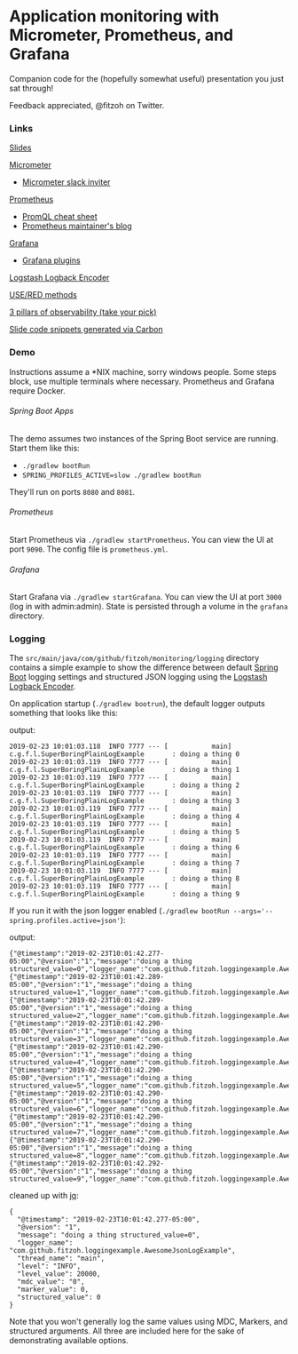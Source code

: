 # Application monitoring with Micrometer, Prometheus, and Grafana

Companion code for the (hopefully somewhat useful) presentation you just sat through!

Feedback appreciated, @fitzoh on Twitter.

### Links

[Slides](https://docs.google.com/presentation/d/14Z23SLsCwZFDXOOFAcCoDAXf8LCmWbv99b9qXiQtRr0)

[Micrometer](https://micrometer.io/)
* [Micrometer slack inviter](http://slack.micrometer.io/)

[Prometheus](https://prometheus.io/)
* [PromQL cheat sheet](https://timber.io/blog/promql-for-humans/)
* [Prometheus maintainer's blog](https://www.robustperception.io/blog)

[Grafana](https://grafana.com)
* [Grafana plugins](https://grafana.com/plugins)


[Logstash Logback Encoder](https://github.com/logstash/logstash-logback-encoder)

[USE/RED methods](https://www.vividcortex.com/blog/monitoring-and-observability-with-use-and-red)

[3 pillars of observability (take your pick)](https://www.google.com/search?q=3+pillars+of+observability)

[Slide code snippets generated via Carbon](https://carbon.now.sh)


### Demo

Instructions assume a *NIX machine, sorry windows people.  Some steps block, use multiple terminals where necessary. Prometheus and Grafana require Docker.

###### Spring Boot Apps

The demo assumes two instances of the Spring Boot service are running.
Start them like this:
* `./gradlew bootRun`
* `SPRING_PROFILES_ACTIVE=slow ./gradlew bootRun`

They'll run on ports `8080` and `8081`.

###### Prometheus

Start Prometheus via `./gradlew startPrometheus`.  You can view the UI at port `9090`. The config file is `prometheus.yml`.

###### Grafana

Start Grafana via `./gradlew startGrafana`.  You can view the UI at port `3000` (log in with admin:admin).  State is persisted through a volume in the `grafana` directory.


### Logging

The `src/main/java/com/github/fitzoh/monitoring/logging` directory contains a simple example to show the difference between default [Spring Boot](https://spring.io/projects/spring-boot) logging settings and structured JSON logging using the [Logstash Logback Encoder](https://github.com/logstash/logstash-logback-encoder#standard-fields).

On application startup (`./gradlew bootrun`), the default logger outputs something that looks like this:

output:
```
2019-02-23 10:01:03.118  INFO 7777 --- [           main] c.g.f.l.SuperBoringPlainLogExample       : doing a thing 0
2019-02-23 10:01:03.119  INFO 7777 --- [           main] c.g.f.l.SuperBoringPlainLogExample       : doing a thing 1
2019-02-23 10:01:03.119  INFO 7777 --- [           main] c.g.f.l.SuperBoringPlainLogExample       : doing a thing 2
2019-02-23 10:01:03.119  INFO 7777 --- [           main] c.g.f.l.SuperBoringPlainLogExample       : doing a thing 3
2019-02-23 10:01:03.119  INFO 7777 --- [           main] c.g.f.l.SuperBoringPlainLogExample       : doing a thing 4
2019-02-23 10:01:03.119  INFO 7777 --- [           main] c.g.f.l.SuperBoringPlainLogExample       : doing a thing 5
2019-02-23 10:01:03.119  INFO 7777 --- [           main] c.g.f.l.SuperBoringPlainLogExample       : doing a thing 6
2019-02-23 10:01:03.119  INFO 7777 --- [           main] c.g.f.l.SuperBoringPlainLogExample       : doing a thing 7
2019-02-23 10:01:03.119  INFO 7777 --- [           main] c.g.f.l.SuperBoringPlainLogExample       : doing a thing 8
2019-02-23 10:01:03.119  INFO 7777 --- [           main] c.g.f.l.SuperBoringPlainLogExample       : doing a thing 9
```

If you run it with the json logger enabled (`./gradlew bootRun --args='--spring.profiles.active=json'`): 

output:
```
{"@timestamp":"2019-02-23T10:01:42.277-05:00","@version":"1","message":"doing a thing structured_value=0","logger_name":"com.github.fitzoh.loggingexample.AwesomeJsonLogExample","thread_name":"main","level":"INFO","level_value":20000,"mdc_value":"0","marker_value":0,"structured_value":0}
{"@timestamp":"2019-02-23T10:01:42.289-05:00","@version":"1","message":"doing a thing structured_value=1","logger_name":"com.github.fitzoh.loggingexample.AwesomeJsonLogExample","thread_name":"main","level":"INFO","level_value":20000,"mdc_value":"1","marker_value":1,"structured_value":1}
{"@timestamp":"2019-02-23T10:01:42.289-05:00","@version":"1","message":"doing a thing structured_value=2","logger_name":"com.github.fitzoh.loggingexample.AwesomeJsonLogExample","thread_name":"main","level":"INFO","level_value":20000,"mdc_value":"2","marker_value":2,"structured_value":2}
{"@timestamp":"2019-02-23T10:01:42.290-05:00","@version":"1","message":"doing a thing structured_value=3","logger_name":"com.github.fitzoh.loggingexample.AwesomeJsonLogExample","thread_name":"main","level":"INFO","level_value":20000,"mdc_value":"3","marker_value":3,"structured_value":3}
{"@timestamp":"2019-02-23T10:01:42.290-05:00","@version":"1","message":"doing a thing structured_value=4","logger_name":"com.github.fitzoh.loggingexample.AwesomeJsonLogExample","thread_name":"main","level":"INFO","level_value":20000,"mdc_value":"4","marker_value":4,"structured_value":4}
{"@timestamp":"2019-02-23T10:01:42.290-05:00","@version":"1","message":"doing a thing structured_value=5","logger_name":"com.github.fitzoh.loggingexample.AwesomeJsonLogExample","thread_name":"main","level":"INFO","level_value":20000,"mdc_value":"5","marker_value":5,"structured_value":5}
{"@timestamp":"2019-02-23T10:01:42.290-05:00","@version":"1","message":"doing a thing structured_value=6","logger_name":"com.github.fitzoh.loggingexample.AwesomeJsonLogExample","thread_name":"main","level":"INFO","level_value":20000,"mdc_value":"6","marker_value":6,"structured_value":6}
{"@timestamp":"2019-02-23T10:01:42.290-05:00","@version":"1","message":"doing a thing structured_value=7","logger_name":"com.github.fitzoh.loggingexample.AwesomeJsonLogExample","thread_name":"main","level":"INFO","level_value":20000,"mdc_value":"7","marker_value":7,"structured_value":7}
{"@timestamp":"2019-02-23T10:01:42.290-05:00","@version":"1","message":"doing a thing structured_value=8","logger_name":"com.github.fitzoh.loggingexample.AwesomeJsonLogExample","thread_name":"main","level":"INFO","level_value":20000,"mdc_value":"8","marker_value":8,"structured_value":8}
{"@timestamp":"2019-02-23T10:01:42.292-05:00","@version":"1","message":"doing a thing structured_value=9","logger_name":"com.github.fitzoh.loggingexample.AwesomeJsonLogExample","thread_name":"main","level":"INFO","level_value":20000,"mdc_value":"9","marker_value":9,"structured_value":9}
```

cleaned up with [jq](https://stedolan.github.io/jq/):
```
{
  "@timestamp": "2019-02-23T10:01:42.277-05:00",
  "@version": "1",
  "message": "doing a thing structured_value=0",
  "logger_name": "com.github.fitzoh.loggingexample.AwesomeJsonLogExample",
  "thread_name": "main",
  "level": "INFO",
  "level_value": 20000,
  "mdc_value": "0",
  "marker_value": 0,
  "structured_value": 0
}
```

Note that you won't generally log the same values using MDC, Markers, and structured arguments.
All three are included here for the sake of demonstrating available options.
